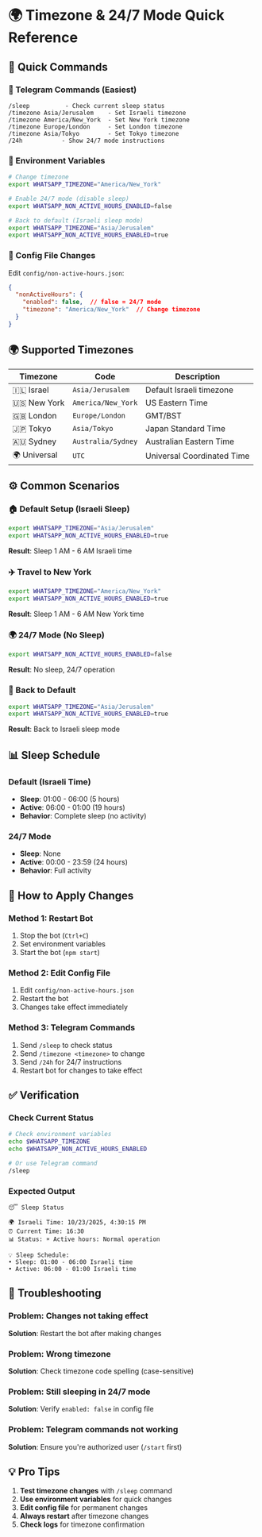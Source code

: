 # 🌍 Timezone & 24/7 Mode Quick Reference

## **🚀 Quick Commands**

### **📱 Telegram Commands (Easiest)**
```
/sleep          - Check current sleep status
/timezone Asia/Jerusalem    - Set Israeli timezone
/timezone America/New_York  - Set New York timezone  
/timezone Europe/London     - Set London timezone
/timezone Asia/Tokyo        - Set Tokyo timezone
/24h           - Show 24/7 mode instructions
```

### **🔧 Environment Variables**
```bash
# Change timezone
export WHATSAPP_TIMEZONE="America/New_York"

# Enable 24/7 mode (disable sleep)
export WHATSAPP_NON_ACTIVE_HOURS_ENABLED=false

# Back to default (Israeli sleep mode)
export WHATSAPP_TIMEZONE="Asia/Jerusalem"
export WHATSAPP_NON_ACTIVE_HOURS_ENABLED=true
```

### **📝 Config File Changes**
Edit `config/non-active-hours.json`:

```json
{
  "nonActiveHours": {
    "enabled": false,  // false = 24/7 mode
    "timezone": "America/New_York"  // Change timezone
  }
}
```

## **🌍 Supported Timezones**

| Timezone | Code | Description |
|----------|------|-------------|
| 🇮🇱 Israel | `Asia/Jerusalem` | Default Israeli timezone |
| 🇺🇸 New York | `America/New_York` | US Eastern Time |
| 🇬🇧 London | `Europe/London` | GMT/BST |
| 🇯🇵 Tokyo | `Asia/Tokyo` | Japan Standard Time |
| 🇦🇺 Sydney | `Australia/Sydney` | Australian Eastern Time |
| 🌍 Universal | `UTC` | Universal Coordinated Time |

## **⚙️ Common Scenarios**

### **🏠 Default Setup (Israeli Sleep)**
```bash
export WHATSAPP_TIMEZONE="Asia/Jerusalem"
export WHATSAPP_NON_ACTIVE_HOURS_ENABLED=true
```
**Result**: Sleep 1 AM - 6 AM Israeli time

### **✈️ Travel to New York**
```bash
export WHATSAPP_TIMEZONE="America/New_York"
export WHATSAPP_NON_ACTIVE_HOURS_ENABLED=true
```
**Result**: Sleep 1 AM - 6 AM New York time

### **🌍 24/7 Mode (No Sleep)**
```bash
export WHATSAPP_NON_ACTIVE_HOURS_ENABLED=false
```
**Result**: No sleep, 24/7 operation

### **🔄 Back to Default**
```bash
export WHATSAPP_TIMEZONE="Asia/Jerusalem"
export WHATSAPP_NON_ACTIVE_HOURS_ENABLED=true
```
**Result**: Back to Israeli sleep mode

## **📊 Sleep Schedule**

### **Default (Israeli Time)**
- **Sleep**: 01:00 - 06:00 (5 hours)
- **Active**: 06:00 - 01:00 (19 hours)
- **Behavior**: Complete sleep (no activity)

### **24/7 Mode**
- **Sleep**: None
- **Active**: 00:00 - 23:59 (24 hours)
- **Behavior**: Full activity

## **🔄 How to Apply Changes**

### **Method 1: Restart Bot**
1. Stop the bot (`Ctrl+C`)
2. Set environment variables
3. Start the bot (`npm start`)

### **Method 2: Edit Config File**
1. Edit `config/non-active-hours.json`
2. Restart the bot
3. Changes take effect immediately

### **Method 3: Telegram Commands**
1. Send `/sleep` to check status
2. Send `/timezone <timezone>` to change
3. Send `/24h` for 24/7 instructions
4. Restart bot for changes to take effect

## **✅ Verification**

### **Check Current Status**
```bash
# Check environment variables
echo $WHATSAPP_TIMEZONE
echo $WHATSAPP_NON_ACTIVE_HOURS_ENABLED

# Or use Telegram command
/sleep
```

### **Expected Output**
```
😴 Sleep Status

🌍 Israeli Time: 10/23/2025, 4:30:15 PM
⏰ Current Time: 16:30
📊 Status: ☀️ Active hours: Normal operation

💡 Sleep Schedule:
• Sleep: 01:00 - 06:00 Israeli time
• Active: 06:00 - 01:00 Israeli time
```

## **🚨 Troubleshooting**

### **Problem**: Changes not taking effect
**Solution**: Restart the bot after making changes

### **Problem**: Wrong timezone
**Solution**: Check timezone code spelling (case-sensitive)

### **Problem**: Still sleeping in 24/7 mode
**Solution**: Verify `enabled: false` in config file

### **Problem**: Telegram commands not working
**Solution**: Ensure you're authorized user (`/start` first)

## **💡 Pro Tips**

1. **Test timezone changes** with `/sleep` command
2. **Use environment variables** for quick changes
3. **Edit config file** for permanent changes
4. **Always restart** after timezone changes
5. **Check logs** for timezone confirmation
